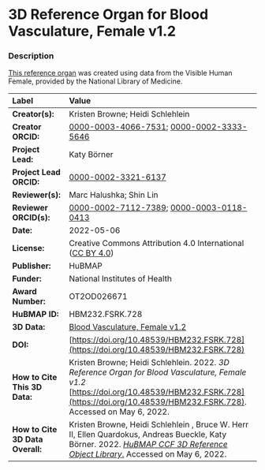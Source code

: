 # 3D Reference Organ for Blood Vasculature, Female v1.2

### Description
[This reference organ](https://hubmapconsortium.github.io/ccf/pages/ccf-3d-reference-library.html) was created using data from the Visible Human Female, provided by the National Library of Medicine.

| Label | Value |
| :------------- |:-------------|
| **Creator(s):** | Kristen Browne; Heidi Schlehlein |
| **Creator ORCID:** | [0000-0003-4066-7531](https://orcid.org/0000-0003-4066-7531); [0000-0002-3333-5646](https://orcid.org/0000-0002-3333-5646)|
| **Project Lead:** | Katy B&ouml;rner |
| **Project Lead ORCID:** | [0000-0002-3321-6137](https://orcid.org/0000-0002-3321-6137) |
| **Reviewer(s):** | Marc Halushka; Shin Lin | 
| **Reviewer ORCID(s):** |[0000-0002-7112-7389](https://doi.org/10.5072/0000-0002-7112-7389); [0000-0003-0118-0413](https://doi.org/10.5072/0000-0003-0118-0413) |
| **Date:** | 2022-05-06 |
| **License:** | Creative Commons Attribution 4.0 International ([CC BY 4.0](https://creativecommons.org/licenses/by/4.0/)) |
| **Publisher:** | HuBMAP |
| **Funder:** | National Institutes of Health |
| **Award Number:** | OT2OD026671 |
| **HuBMAP ID:** | HBM232.FSRK.728 |
| **3D Data:** | [Blood Vasculature, Female v1.2](https://hubmapconsortium.github.io/ccf-releases/v1.2/models/VH_F_Blood_Vasculature.glb)|
| **DOI:** | [https://doi.org/10.48539/HBM232.FSRK.728](https://doi.org/10.48539/HBM232.FSRK.728) |
| **How to Cite This 3D Data:** |Kristen Browne; Heidi Schlehlein. 2022. *3D Reference Organ for Blood Vasculature, Female v1.2* [https://doi.org/10.48539/HBM232.FSRK.728](https://doi.org/10.48539/HBM232.FSRK.728). Accessed on May 6, 2022. |
| **How to Cite 3D Data Overall:** | Kristen Browne, Heidi Schlehlein , Bruce W. Herr II, Ellen Quardokus, Andreas Bueckle, Katy B&ouml;rner. 2022. [*HuBMAP CCF 3D Reference Object Library*.](https://hubmapconsortium.github.io/ccf/pages/ccf-3d-reference-library.html) Accessed on May 6, 2022. |
